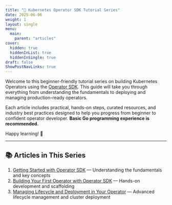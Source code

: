 ```yaml
---
title: "📘 Kubernetes Operator SDK Tutorial Series"
date: 2025-06-06
weight: 1
layout: single
menu:
  main:
    parent: "articles"
cover:
  hidden: true
  hiddenInList: true
  hiddenInSingle: true
draft: false
ShowPostNavLinks: true
---
```


Welcome to this beginner-friendly tutorial series on building Kubernetes Operators using the [Operator SDK](https://sdk.operatorframework.io/). This guide will take you through everything from understanding the fundamentals to deploying and managing production-ready operators.

Each article includes practical, hands-on steps, curated resources, and industry best practices designed to help you progress from beginner to confident operator developer. **Basic Go programming experience is recommended.**

Happy learning! 🚀

---

## 📚 Articles in This Series

1. [Getting Started with Operator SDK](./operator-sdk-part-1/) — Understanding the fundamentals and key concepts
2. [Building Your First Operator with Operator SDK](./operator-sdk-part-2/) — Hands-on development and scaffolding
3. [Managing Lifecycle and Deployment in Your Operator](./operator-sdk-part-3/) — Advanced lifecycle management and cluster deployment
